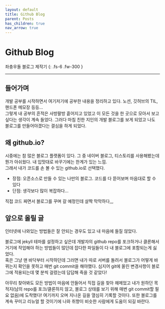 ```yaml
---
layout: default
title: Github Blog
parent: Posts
has_children: true
nav_arrow: true
---
```


# Github Blog

좌충우돌 블로그 제작기
{: .fs-6 .fw-300 }

---

## 들어가며
개발 공부를 시작하면서 여기저기에 공부한 내용을 정리하고 있다. 노션, 깃허브의 TIL, 핸드폰 메모장 등등...  
그렇게 내 공부의 흔적은 사방팔방 흩어지고 있었고 이 모든 것을 한 곳으로 모아서 보고 싶다는 생각이 계속 들었다. 그러다 마침 친한 지인의 개발 블로그를 보게 되었고 나도 블로그를 만들어야겠다는 결심을 하게 되었다.

## 왜 github.io?
시중에는 참 많은 블로그 플랫폼이 있다. 그 중 네이버 블로그, 티스토리를 사용해봤는데 뭔가 아쉬웠다. 내 입맛대로 바꾸기에는 한계가 있는 느낌.  
그래서 내가 코드를 손 볼 수 있는 github.io로 선택했다.
* 장점: 오픈소스로 만들 수 있는 나만의 블로그. 코드를 다 뜯어보며 마음대로 할 수 있다
* 단점: 생각보다 많이 복잡하다...   

직접 코드 짜면서 블로그를 꾸며 갈 예정인데 살짝 막막하다,,,  

## 앞으로 올릴 글
인터넷에 나와있는 방법들은 잘 안되는 경우도 있고 내 마음에 들질 않았다.  
  
블로그에 jekyll 테마를 설정하고 싶은데 개발자의 github repo를 포크하거나 클론해서 거기에 작업해야 하는 방법들이 많던데 잡다한 파일들이 다 내 블로그에 포함되는게 싫었다.  
혹은 그냥 맨 바닥부터 시작하던데 그러면 내가 따로 서버를 돌려서 블로그가 어떻게 바뀌는지 확인을 못하고 매번 git commit을 해야했다. 심지어 git에 올린 변경사항이 블로그에 적용되는데 몇 분씩 걸렸는데 답답해 죽을 것 같았다!  
  
아무리 찾아봐도 모든 방법이 마음에 안들어서 직접 길을 찾아 헤메었고 내가 원하던 목적지(남의 repo를 포크/클론하지 않고, 블로그 상태를 보기 위해 매번 git commit할 필요 없음)에 도착했다! 여기까지 오며 지나온 길을 열심히 기록할 것이다. 또한 블로그를 계속 꾸미고 리뉴얼 할 것이기에 나와 취향이 비슷한 사람에게 도움이 되길 바란다.